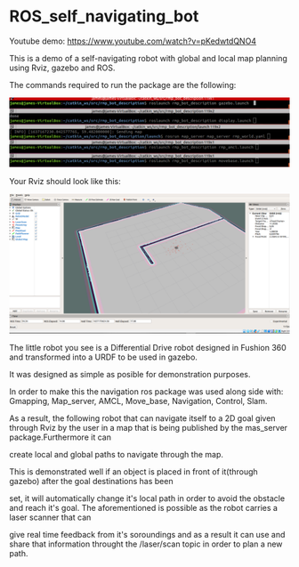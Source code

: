 # ROS_self_navigating_bot

Youtube demo: https://www.youtube.com/watch?v=pKedwtdQNO4

This is a demo of a self-navigating robot with global and local map planning using Rviz, gazebo and ROS.


The commands required to run the package are the following:

![](images/commands%20required.PNG)


Your Rviz should look like this:

![](images/rviz.PNG)


The little robot you see is a Differential Drive robot designed in Fushion 360 and transformed into a URDF to be used in gazebo.

It was designed as simple as posible for demonstration purposes.


In order to make this the navigation ros package was used along side with: Gmapping, Map_server, AMCL, Move_base, Navigation, Control, Slam.

As a result, the following robot that can navigate itself to a 2D goal given through Rviz by the user in a map that is being published by the mas_server package.Furthermore it can 

create local and global paths to navigate through the map. 


This is demonstrated well if an object is placed in front of it(through gazebo) after the goal destinations has been 

set, it will automatically change it's local path in order to avoid the obstacle and reach it's goal. The aforementioned is possible as the robot carries a laser scanner that can 

give real time feedback from it's soroundings and as a result it can use and share that information throught the /laser/scan topic in order to plan a new path.  
